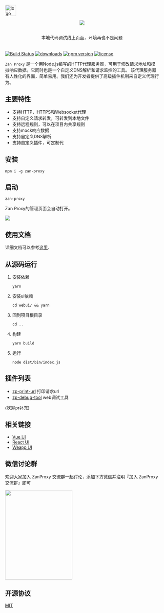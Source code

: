 <p  align="left">
    <a href="https://github.com/youzan/"><img alt="logo" width="36" height="36" src="https://img.yzcdn.cn/public_files/2017/02/09/e84aa8cbbf7852688c86218c1f3bbf17.png" alt="youzan">
    </a>
</p>

<p  align="center">
<img src="https://img.yzcdn.cn/public_files/2018/07/16/78d4c3e8ac0cb627f57628b9e2c89346.png">
</p>

<p align="center" style="margin: 30px 0 35px;">本地代码调试线上页面，环境再也不是问题</p>

[![Build Status](https://travis-ci.org/youzan/zan-proxy.svg?branch=master)](https://travis-ci.org/youzan/zan-proxy)
[![downloads](https://img.shields.io/npm/dt/zan-proxy.svg)](https://www.npmjs.com/package/zan-proxy)
[![npm version](https://img.shields.io/npm/v/zan-proxy.svg?style=flat)](https://www.npmjs.com/package/zan-proxy)
[![license](https://img.shields.io/npm/l/zan-proxy.svg)](https://www.npmjs.com/package/zan-proxy)

`Zan Proxy` 是一个用Node.js编写的HTTP代理服务器，可用于修改请求地址和模拟响应数据。它同时也是一个自定义DNS解析和请求监控的工具。
该代理服务器有人性化的界面，简单易用。我们还为开发者提供了高级插件机制来自定义代理行为。

## 主要特性

* 支持HTTP，HTTPS和Websocket代理
* 支持自定义请求转发，可转发到本地文件
* 支持远程规则，可以在项目内共享规则
* 支持mock响应数据
* 支持自定义DNS解析
* 支持自定义插件，可定制代

## 安装

```shell
npm i -g zan-proxy
```

## 启动

```shell
zan-proxy
```

Zan Proxy的管理页面会自动打开。

<img src="https://img.yzcdn.cn/public_files/2018/03/29/538c49fa295df7dc7184d75fc1c1ab99.png" />

## 使用文档

详细文档可以参考[这里](https://youzan.github.io/zan-proxy/book/).

## 从源码运行

1. 安装依赖

    ```shell
    yarn
    ```

2. 安装ui依赖

    ```shell
    cd webui/ && yarn
    ```

3. 回到项目根目录

    ```shell
    cd ..
    ```

4. 构建

    ```shell
    yarn build
    ```

5. 运行

    ```shell
    node dist/bin/index.js
    ```

## 插件列表

* [zp-print-url](https://www.npmjs.com/package/zp-print-url) 打印请求url
* [zp-debug-tool](https://www.npmjs.com/package/zp-debug-tool) web调试工具

(欢迎pr补充)

## 相关链接

* [Vue UI](https://github.com/youzan/vant)
* [React UI](https://www.youzanyun.com/zanui/zent)
* [Weapp UI](https://github.com/youzan/zanui-weapp)

## 微信讨论群

欢迎大家加入 ZanProxy 交流群一起讨论，添加下方微信并注明『加入 ZanProxy 交流群』即可

<img src="https://img.yzcdn.cn/vant/wechat_20180606.png" width="220" height="292" >


## 开源协议

[MIT](https://zh.wikipedia.org/wiki/MIT%E8%A8%B1%E5%8F%AF%E8%AD%89)
